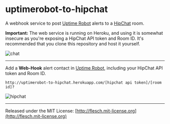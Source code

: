 # uptimerobot-to-hipchat

A webhook service to post [Uptime Robot](https://uptimerobot.com/) alerts to a [HipChat](https://www.hipchat.com/) room.

**Important:** The web service is running on Heroku, and using it is somewhat insecure as you're exposing a HipChat API token and Room ID. It's recommended that you clone this repository and host it yourself.

![chat](https://cloud.githubusercontent.com/assets/13259/3140858/9bdcfa50-e945-11e3-90b4-86d68d9e5593.png)

---

Add a **Web-Hook** alert contact in [Uptime Robot](https://uptimerobot.com/dashboard.php#mySettings), including your HipChat API token and Room ID.

    http://uptimerobot-to-hipchat.herokuapp.com/[hipchat api token]/[room id]?

![hipchat](https://cloud.githubusercontent.com/assets/13259/3140812/0c3daffc-e940-11e3-8bbd-599fe54f6df4.png)

---

Released under the MIT License: [http://flesch.mit-license.org](http://flesch.mit-license.org)
